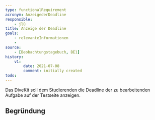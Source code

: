 ```yaml
---
type: functionalRequirement
acronym: AnzeigederDeadline
responsible: 
    - jlü
title: Anzeige der Deadline
goals: 
    - relevanteInformationen
    -
source:
    - [Beobachtungstagebuch, BE1]
history:
    v1:
        date: 2021-07-08
        comment: initially created
todo: 
---
```

Das DiveKit soll dem Studierenden die Deadline der zu bearbeitenden Aufgabe auf der Testseite anzeigen.


## Begründung


